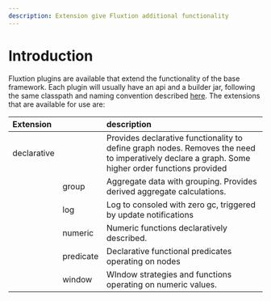 ```yaml
---
description: Extension give Fluxtion additional functionality
---
```


# Introduction

Fluxtion plugins are available that extend the functionality of the base framework. Each plugin will usually have an api and a builder jar, following the same classpath and naming convention described [here](../overview/building-classpath-and-execution.md#classpath). The extensions that are available for use are:

| Extension |  | description |
| :--- | :--- | :--- |
| declarative |  | Provides declarative functionality to define graph nodes. Removes the need  to imperatively declare a graph. Some higher order functions provided |
|  | group | Aggregate data with grouping. Provides derived aggregate calculations. |
|  | log | Log to consoled with zero gc, triggered by update notifications |
|  | numeric | Numeric functions declaratively described. |
|  | predicate | Declarative functional predicates operating on nodes |
|  | window | WIndow strategies and functions operating on numeric values. |






